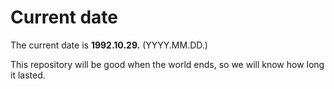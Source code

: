 # Current date

The current date is **1992.10.29.** (YYYY.MM.DD.)

This repository will be good when the world ends, so we will know how long it lasted.